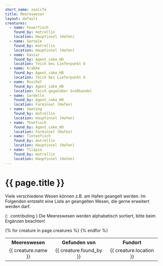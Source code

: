 ```yaml
---
short_name: sealife
title: Meereswesen
layout: default
creatures:
  - name: Feuerfisch
    found_by: motrellin
    location: Hauptinsel (Hafen)
  - name: Garnele
    found_by: motrellin
    location: Hauptinsel (Hafen)
  - name: Kaviar
    found_by: Agent_cake_HD
    location: Teich bei Lieferpunkt 6 
  - name: Krabbe
    found_by: Agent_cake_HD
    location: Teich bei Lieferpunkt 6
  - name: Muschel
    found_by: Agent_cake_HD
    location: Teich gegenüber Großhandel
  - name: Sardelle
    found_by: Agent_cake_HD
    location: Farminsel (Hafen)
  - name: Seetang
    found_by: motrellin
    location: Hauptinsel (Hafen)
  - name: Thunfisch
    found_by: Agent_cake_HD
    location: Farminsel (Hafen)
  - name: Tintenfisch
    found_by: motrellin
    location: Hauptinsel (Hafen)
  - name: Tilapia
    found_by: motrellin
    location: Hauptinsel (Hafen)
---
```

# {{ page.title }}

Viele verschiedene Wesen können z.B. am Hafen geangelt werden. Im Folgenden
entsteht eine Liste an geangelten Wesen, die gerne erweitert werden darf.

{: .contributing }
Die Meereswesen werden alphabetisch sortiert, bitte beim Ergänzen beachten!

<table>
 <tr>
  <th>
   Meereswesen
  </th>
  <th>
   Gefunden von
  </th>
  <th>
   Fundort
  </th>
 </tr>
 {% for creature in page.creatures %}
 <tr>
  <td>
   <center>{{ creature.name }}</center>
  </td>
  <td>
   <center>{{ creature.found_by }}</center>
  </td>
  <td>
   <center>{{ creature.location }}</center>
  </td>
 </tr>
 {% endfor %}
</table>
